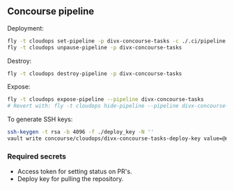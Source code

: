 ## Concourse pipeline

Deployment:

```bash
fly -t cloudops set-pipeline -p divx-concourse-tasks -c ./.ci/pipeline.yml
fly -t cloudops unpause-pipeline -p divx-concourse-tasks
```

Destroy:

```bash
fly -t cloudops destroy-pipeline -p divx-concourse-tasks
```

Expose:

```bash
fly -t cloudops expose-pipeline --pipeline divx-concourse-tasks
# Revert with: fly -t cloudops hide-pipeline --pipeline divx-concourse-tasks
```

To generate SSH keys:

```bash
ssh-keygen -t rsa -b 4096 -f ./deploy_key -N ''
vault write concourse/cloudops/divx-concourse-tasks-deploy-key value=@deploy_key
```

### Required secrets

- Access token for setting status on PR's.
- Deploy key for pulling the repository.
